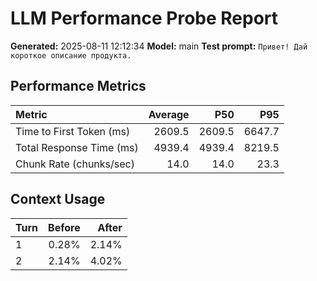 # LLM Performance Probe Report

**Generated:** 2025-08-11 12:12:34
**Model:** main
**Test prompt:** `Привет! Дай короткое описание продукта.`

## Performance Metrics

| Metric | Average | P50 | P95 |
|:---|---:|---:|---:|
| Time to First Token (ms) | 2609.5 | 2609.5 | 6647.7 |
| Total Response Time (ms) | 4939.4 | 4939.4 | 8219.5 |
| Chunk Rate (chunks/sec) | 14.0 | 14.0 | 23.3 |

## Context Usage

| Turn | Before | After |
|:---|---:|---:|
| 1 | 0.28% | 2.14% |
| 2 | 2.14% | 4.02% |
